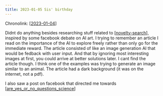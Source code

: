 ```yaml
---
title: 2023-01-05 Sis' birthday
---
```


Chronolink: [[2023-01-04]]

Didnt do anything besides researching stuff related to [[novelty-search]], inspired by some facebook debate on AI art. I trying to remember an article I read on the importance of the AI to explore freely rather than only go for the immediate reward. The article consisted of like an image generation AI that would be fedback with user input. And that by ignoring most interesting images at first, you could arrive at better solutions later. I cant find the article though. I think one of the examples was trying to generate an image similar to an animal. The article had a dark background (it was on the internet, not a pdf).

I also saw a post on facebook that directed me towards [[are_yes_or_no_questions_science]]



















[//begin]: # "Autogenerated link references for markdown compatibility"
[2023-01-04]: ./../wayward/2023-01-04 "2023-01-04"
[novelty-search]: ./../bubbles/novelty-search "novelty-search"
[are_yes_or_no_questions_science]: ./../bubbles/are_yes_or_no_questions_science "are_yes_or_no_questions_science"
[//end]: # "Autogenerated link references"